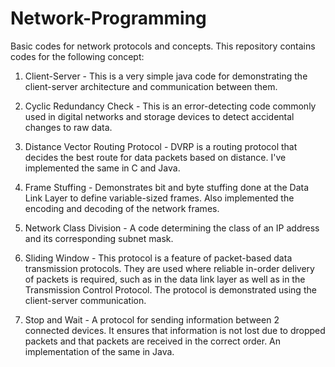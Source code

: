 # Network-Programming
Basic codes for network protocols and concepts.
This repository contains codes for the following concept:

1. Client-Server - This is a very simple java code for demonstrating the client-server architecture and communication between them.

2. Cyclic Redundancy Check - This is an error-detecting code commonly used in digital networks and storage devices to detect accidental changes to raw data.

3. Distance Vector Routing Protocol - DVRP is a routing protocol that decides the best route for data packets based on distance. I've implemented the same in C and Java.

4. Frame Stuffing - Demonstrates bit and byte stuffing done at the Data Link Layer to define variable-sized frames. Also implemented the encoding and decoding of the network frames.

5. Network Class Division - A code determining the class of an IP address and its corresponding subnet mask.

6. Sliding Window - This protocol is a feature of packet-based data transmission protocols. They are used where reliable in-order delivery of packets is required, such as in the data link layer as well as in the Transmission Control Protocol. The protocol is demonstrated using the client-server communication.

7. Stop and Wait - A protocol for sending information between 2 connected devices. It ensures that information is not lost due to dropped packets and that packets are received in the correct order. An implementation of the same in Java.
